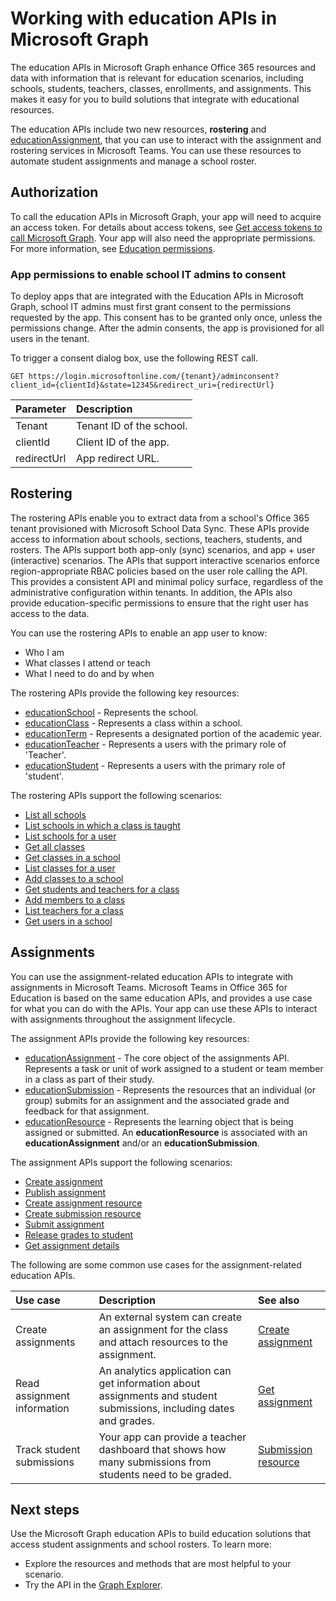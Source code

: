 # Working with education APIs in Microsoft Graph

<!-- This content is not specific to the Education APIs. This overview topic should tell the story about the EDU APIs in Microsoft Graph specifically, rather than the Microsoft Graph API in general (that's covered in other topics).
The Microsoft Graph API provides access to Office 365 resources through one REST endpoint and one access token. This is done by accessing the Graph through a set of URLs like the following examples:

    https://graph.microsost.com/<version>/users
    https://graph.microsost.com/<version>/groups
    https://graph.microsoft.com/<version>/me/calendars
-->

The education APIs in Microsoft Graph enhance Office 365 resources and data with information that is relevant for education scenarios, including schools, students, teachers, classes, enrollments, and assignments. This makes it easy for you to build solutions that integrate with educational resources.

The education APIs include two new resources, **rostering** and [educationAssignment](Assignments/resources/educationassignment.md), that you can use to interact with the assignment and rostering services in Microsoft Teams. You can use these resources to automate student assignments and manage a school roster.

<!-- What resource should we link to for rostering? Is there a resource for rostering? If not, please update the text so that it does not imply that rostering is a resource. -->

## Authorization

To call the education APIs in Microsoft Graph, your app will need to acquire an access token. For details about access tokens, see [Get access tokens to call Microsoft Graph](https://developer.microsoft.com/en-us/graph/docs/concepts/auth_overview). Your app will also need the appropriate permissions. For more information, see [Education permissions](EDUGraphAPIs/permissions_reference.md#education-permissions). 

### App permissions to enable school IT admins to consent 

To deploy apps that are integrated with the Education APIs in Microsoft Graph, school IT admins must first grant consent to the permissions requested by the app. This consent has to be granted only once, unless the permissions change. After the admin consents, the app is provisioned for all users in the tenant.

To trigger a consent dialog box, use the following REST call.

```
GET https://login.microsoftonline.com/{tenant}/adminconsent?
client_id={clientId}&state=12345&redirect_uri={redirectUrl}
```

|Parameter|Description|
|:--------|:----------|
|Tenant|Tenant ID of the school.|
|clientId|Client ID of the app.|
|redirectUrl|App redirect URL.|


## Rostering

The rostering APIs enable you to extract data from a school's Office 365 tenant provisioned with Microsoft School Data Sync. These APIs provide access to information about schools, sections, teachers, students, and rosters. The APIs support both app-only (sync) scenarios, and app + user (interactive) scenarios. The APIs that support interactive scenarios enforce region-appropriate RBAC policies based on the user role calling the API. This provides a consistent API and minimal policy surface, regardless of the administrative configuration within tenants. In addition, the APIs also provide education-specific permissions to ensure that the right user has access to the data.

You can use the rostering APIs to enable an app user to know:

- Who I am
- What classes I attend or teach
- What I need to do and by when

The rostering APIs provide the following key resources:
<!-- 
- [educationSchool](resources/educationschool.md) - Represents the school.
- [educationClass](resources/educationclass.md) - Represents a class within a school.
- [educationTerm](resources/educationterm.md) - Represents a designated portion of the academic year.
- [educationTeacher](resources/educationteacher.md) - Represents a users with the primary role of 'Teacher'.
- [educationStudent](resources/educationstudent.md) - Represents a users with the primary role of 'student'.
-->
- [educationSchool](Rostering/resources/educationschool.md) - Represents the school.
- [educationClass](Rostering/resources/educationclass.md) - Represents a class within a school.
- [educationTerm](Rostering/resources/educationterm.md) - Represents a designated portion of the academic year.
- [educationTeacher](Rostering/resources/educationteacher.md) - Represents a users with the primary role of 'Teacher'.
- [educationStudent](Rostering/resources/educationstudent.md) - Represents a users with the primary role of 'student'.

The rostering APIs support the following scenarios:

<!--
- [List all schools](./api/educationroot_list_schools.md) 
- [List schools in which a class is taught](./api/educationclass_list_schools.md)
- [List schools for a user](./api/educationuser_list_schools.md)
- [Get all classes](./api/educationroot_list_classes.md )
- [Get classes in a school](./api/educationschool_list_classes.md)
- [List classes for a user](./api/educationuser_list_classes.md)
- [Add classes to a school](./api/educationschool_post_classes.md)
- [Get students and teachers for a class](./api/educationclass_list_members.md)
- [Add members to a class](./api/educationclass_post_members.md) 
- [List teachers for a class](./api/educationclass_list_teachers.md)
- [Get users in a school](./api/educationschool_list_users.md)
-->

- [List all schools](Rostering/api/educationroot_list_schools.md) 
- [List schools in which a class is taught](Rostering/api/educationclass_list_schools.md)
- [List schools for a user](Rostering/api/educationuser_list_schools.md)
- [Get all classes](Rostering/api/educationroot_list_classes.md )
- [Get classes in a school](Rostering/api/educationschool_list_classes.md)
- [List classes for a user](Rostering/api/educationuser_list_classes.md)
- [Add classes to a school](Rostering/api/educationschool_post_classes.md)
- [Get students and teachers for a class](Rostering/api/educationclass_list_members.md)
- [Add members to a class](Rostering/api/educationclass_post_members.md) 
- [List teachers for a class](Rostering/api/educationclass_list_teachers.md)
- [Get users in a school](Rostering/api/educationschool_list_users.md)

## Assignments 

You can use the assignment-related education APIs to integrate with assignments in Microsoft Teams. Microsoft Teams in Office 365 for Education is based on the same education APIs, and provides a use case for what you can do with the APIs. Your app can use these APIs to interact with assignments throughout the assignment lifecycle. 

<!-- I'm not sure that this text is clear. See the sentence that I added to the previous paragraph; please update to clarify the meaning.
The Public API is the same API that _Microsoft Teams in Office 365 for Education_ built it's user interface with.  Thus, the best sample of what can be built with the Microsoft **Assignments** API is _Microsoft Teams in Office 365 for Education_.  
-->

The assignment APIs provide the following key resources:

- [educationAssignment](Assignments/resources/educationassignment.md) - The core object of the assignments API. Represents a task or unit of work assigned to a student or team member in a class as part of their study.
- [educationSubmission](Assignments/resources/educationsubmission.md) - Represents the resources that an individual (or group) submits for an assignment and the associated grade and feedback for that assignment.
- [educationResource](Assignments/resources/educationresource.md) - Represents the learning object that is being assigned or submitted. An **educationResource** is associated with an **educationAssignment** and/or an **educationSubmission**.

The assignment APIs support the following scenarios:

- [Create assignment](Assignments/api/educationclass_post_assignments.md)
- [Publish assignment](Assignments/api/educationassignment_publish.md)
- [Create assignment resource](Assignments/api/educationassignment_post_resources.md)
- [Create submission resource](Assignments/api/educationsubmission_post_resources.md)
- [Submit assignment](Assignments/api/educationsubmission_submit.md)   
- [Release grades to student](Assignments/api/educationsubmission_release.md) 
- [Get assignment details](Assignments/api/educationuser_list_assignments.md)

The following are some common use cases for the assignment-related education APIs.

|Use case|Description|See also|
|:-------|:----------|:-------|
|Create assignments|An external system can create an assignment for the class and attach resources to the assignment.|[Create assignment](Assignments/api/educationassignment_post_resources.md)|
|Read assignment information|An analytics application can get information about assignments and student submissions, including dates and grades.|[Get assignment](Assignments/api/educationassignment_get.md)|
|Track student submissions|Your app can provide a teacher dashboard that shows how many submissions from students need to be graded.|[Submission resource](Assignments/resources/educationsubmission.md)|


## Next steps
Use the Microsoft Graph education APIs to build education solutions that access student assignments and school rosters. To learn more:

- Explore the resources and methods that are most helpful to your scenario.
- Try the API in the [Graph Explorer](https://developer.microsoft.com/en-us/graph/graph-explorer).

